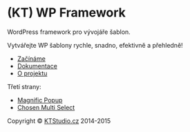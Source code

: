 ﻿(KT) WP Framework
============

WordPress framework pro vývojáře šablon.

Vytvářejte WP šablony rychle, snadno, efektivně a přehledně!

- [Začínáme](http://www.wpframework.cz/zaciname/)
- [Dokumentace](http://www.wpframework.cz/dokumentace/)
- [O projektu](http://www.wpframework.cz/o-projektu/)

Třetí strany:

- [Magnific Popup](http://dimsemenov.com/plugins/magnific-popup/)
- [Chosen Multi Select](http://harvesthq.github.io/chosen/)

Copyright © [KTStudio.cz](http://www.ktstudio.cz/) 2014-2015